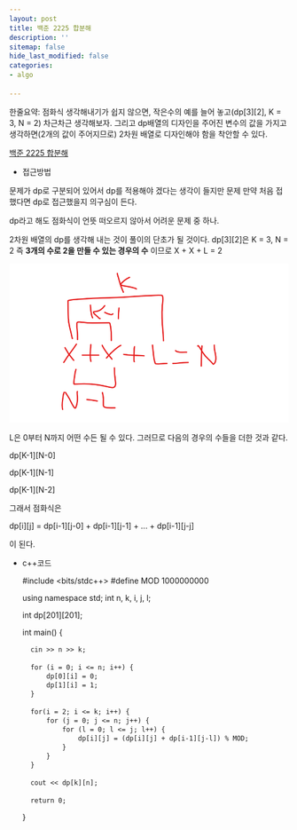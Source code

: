 ```yaml
---
layout: post
title: 백준 2225 합분해
description: ''
sitemap: false
hide_last_modified: false
categories:
- algo

---
```

한줄요약: 점화식 생각해내기가 쉽지 않으면, 작은수의 예를 늘어 놓고(dp\[3\]\[2\], K = 3, N = 2) 차근차근 생각해보자. 그리고 dp배열의 디자인을 주어진 변수의 값을 가지고 생각하면(2개의 값이 주어지므로) 2차원 배열로 디자인해야 함을 착안할 수 있다.

[백준 2225 합분해](https://www.acmicpc.net/problem/2225)

* 접근방법

문제가 dp로 구분되어 있어서 dp를 적용해야 겠다는 생각이 들지만
문제 만약 처음 접했다면 dp로 접근했을지 의구심이 든다.

dp라고 해도 점화식이 언뜻 떠오르지 않아서 어려운 문제 중 하나.

2차원 배열의 dp를 생각해 내는 것이 풀이의 단초가 될 것이다.
dp\[3\]\[2\]은 K = 3, N = 2 즉 **3개의 수로 2을 만들 수 있는 경우의 수** 이므로
X + X + L = 2

![](/uploads/2022-04-10-002832.png)

L은 0부터 N까지 어떤 수든 될 수 있다. 그러므로 다음의 경우의 수들을 더한 것과 같다.

dp\[K-1\]\[N-0\]

dp\[K-1\]\[N-1\]

dp\[K-1\]\[N-2\]

그래서 점화식은

dp\[i\]\[j\] = dp\[i-1\]\[j-0\] + dp\[i-1\]\[j-1\] + ... + dp\[i-1\]\[j-j\]

이 된다.

* c++코드

    #include <bits/stdc++>
    #define MOD 1000000000
    
    using namespace std;
    int n, k, i, j, l;
    
    int dp[201][201];
    
    int main() {
    
    
    	cin >> n >> k;
    
        for (i = 0; i <= n; i++) {
            dp[0][i] = 0;
            dp[1][i] = 1;
        }
    
        for(i = 2; i <= k; i++) {
            for (j = 0; j <= n; j++) {
                for (l = 0; l <= j; l++) {
                    dp[i][j] = (dp[i][j] + dp[i-1][j-l]) % MOD;
                }
            }
        }
    
        cout << dp[k][n];
    
        return 0;
    }